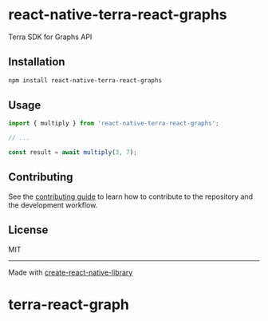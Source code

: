 # react-native-terra-react-graphs

Terra SDK for Graphs API

## Installation

```sh
npm install react-native-terra-react-graphs
```

## Usage

```js
import { multiply } from 'react-native-terra-react-graphs';

// ...

const result = await multiply(3, 7);
```

## Contributing

See the [contributing guide](CONTRIBUTING.md) to learn how to contribute to the repository and the development workflow.

## License

MIT

---

Made with [create-react-native-library](https://github.com/callstack/react-native-builder-bob)
# terra-react-graph
